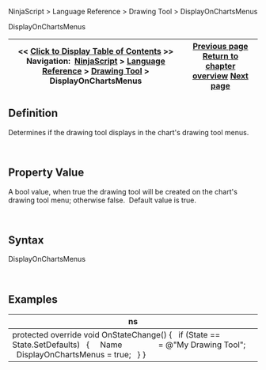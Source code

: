 ﻿


NinjaScript \> Language Reference \> Drawing Tool \> DisplayOnChartsMenus






















DisplayOnChartsMenus







| \<\< [Click to Display Table of Contents](displayonchartsmenus.md) \>\> **Navigation:**     [NinjaScript](ninjascript-1.md) \> [Language Reference](language_reference_wip-1.md) \> [Drawing Tool](drawing_tools-1.md) \> DisplayOnChartsMenus | [Previous page](createanchor-1.md) [Return to chapter overview](drawing_tools-1.md) [Next page](dispose-1.md) |
| --- | --- |











## Definition


Determines if the drawing tool displays in the chart's drawing tool menus.


 


## Property Value


A bool value, when true the drawing tool will be created on the chart's drawing tool menu; otherwise false.  Default value is true.


 


## Syntax


DisplayOnChartsMenus


 


## Examples




| ns |
| --- |
| protected override void OnStateChange() {    if (State \=\= State.SetDefaults)    {      Name                 \= @"My Drawing Tool";      DisplayOnChartsMenus \= true;    } } |









